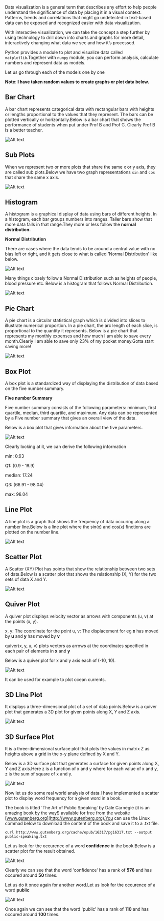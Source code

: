 Data visualization is a general term that describes any effort to help people understand the significance of data by placing it in a visual context. Patterns, trends and correlations that might go undetected in text-based data can be exposed and recognized easier with data visualization.

With interactive visualization, we can take the concept a step further by using technology to drill down into charts and graphs for more detail, interactively changing what data we see and how it’s processed.
 
Python provides a module to plot and visualize data called ```matplotlib```.Together with ```numpy``` module, you can perform analysis, calculate numbers and represent data as models. 

Let us go through each of the models one by one

**Note: I have taken random values to create graphs or plot data below.**

## Bar Chart

A bar chart represents categorical data with rectangular bars with heights or lengths proportional to the values that they represent. The bars can be plotted vertically or horizontally.Below is a bar chart that shows the performance of students when put under Prof B and Prof G. Clearly Prof B is a better teacher.

![Alt text](https://github.com/Souvikray/DataVisualization/blob/master/screenshot1.png?raw=true "Optional Title")

## Sub Plots

When we represent two or more plots that share the same x or y axis, they are called sub plots.Below we have two graph representations ```sin``` and ```cos``` that share the same x axis.

![Alt text](https://github.com/Souvikray/DataVisualization/blob/master/screenshot2.png?raw=true "Optional Title")

## Histogram

A histogram is a graphical display of data using bars of different heights. In a histogram, each bar groups numbers into ranges. Taller bars show that more data falls in that range.They more or less follow the **normal distribution.**

**Normal Distribution**

There are cases where the data tends to be around a central value with no bias left or right, and it gets close to what is called 'Normal Distribution' like below.

![Alt text](https://github.com/Souvikray/DataVisualization/blob/master/screenshot3:2.jpg?raw=true "Optional Title")

Many things closely follow a Normal Distribution such as heights of people, blood pressure etc. Below is a histogram that follows Normal Distribution.

![Alt text](https://github.com/Souvikray/DataVisualization/blob/master/screenshot3.png?raw=true "Optional Title")

## Pie Chart

A pie chart is a circular statistical graph which is divided into slices to illustrate numerical proportion. In a pie chart, the arc length of each slice, is proportional to the quantity it represents. Below is a pie chart that represents my monthly expenses and how much I am able to save every month.Clearly I am able to save only 23% of my pocket money.Gotta start saving more!

![Alt text](https://github.com/Souvikray/DataVisualization/blob/master/screenshot4.png?raw=true "Optional Title")

## Box Plot

A box plot is a standardized way of displaying the distribution of data based on the five number summary.

**Five number Summary**

Five number summary consists of the following parameters: minimum, first quartile, median, third quartile, and maximum. Any data can be represented by a Five number summary that gives an overall view of the data.

Below is a box plot that gives information about the five parameters.

![Alt text](https://github.com/Souvikray/DataVisualization/blob/master/screenshot5.png?raw=true "Optional Title")

Clearly looking at it, we can derive the following information

min: 0.93

Q1: (0.9 - 16.9)

median: 17.24

Q3: (68.91 - 98.04)

max: 98.04

## Line Plot

A line plot is a graph that shows the frequency of data occuring along a number line.Below is a line plot where the sin(x) and cos(x) finctions are plotted on the number line.

![Alt text](https://github.com/Souvikray/DataVisualization/blob/master/screenshot6.png?raw=true "Optional Title")

## Scatter Plot

A Scatter (XY) Plot has points that show the relationship between two sets of data.Below is a scatter plot that shows the relationship (X, Y) for the two sets of data X and Y.

![Alt text](https://github.com/Souvikray/DataVisualization/blob/master/screenshot7.png?raw=true "Optional Title")

## Quiver Plot

A quiver plot displays velocity vector as arrows with components (u, v) at the points (x, y).

x, y: The coordinate for the point
u, v: The displacement for eg **x** has moved by **u** and **y** has moved by **v**

quiver(x, y, u, v) plots vectors as arrows at the coordinates specified in each pair of elements in **x** and **y**

Below is a quiver plot for x and y axis each of (-10, 10).

![Alt text](https://github.com/Souvikray/DataVisualization/blob/master/screenshot8.png?raw=true "Optional Title")

It can be used for example to plot ocean currents.

## 3D Line Plot

It displays a three-dimensional plot of a set of data points.Below is a quiver plot that generates a 3D plot for given points along X, Y and Z axis.

![Alt text](https://github.com/Souvikray/DataVisualization/blob/master/screenshot9.png?raw=true "Optional Title")

## 3D Surface Plot

It is a three-dimensional surface plot that plots the values in matrix Z as heights above a grid in the x-y plane defined by X and Y.

Below is a 3D surface plot that generates a surface for given points along X, Y and Z axis.Here z is a function of x and y where for each value of x and y, z is the sum of square of x and y.

![Alt text](https://github.com/Souvikray/DataVisualization/blob/master/screenshot10.png?raw=true "Optional Title")

Now let us do some real world analysis of data.I have implemented a scatter plot to display word frequency for a given word in a book.

The book is titled 'The Art of Public Speaking' by Dale Carnegie (it is an amazing book by the way!) available for free from the website [www.gutenberg.org](http://www.gutenberg.org).You can use the Linux commad below to download the content of the book and save it to a .txt file.

```curl http://www.gutenberg.org/cache/epub/16317/pg16317.txt --output public-speaking.txt```

Let us look for the occurence of a word **confidence** in the book.Below is a scatter plot for the result obtained.

![Alt text](https://github.com/Souvikray/DataVisualization/blob/master/screenshot11.png?raw=true "Optional Title")

Clearly we can see that the word 'confidence' has a rank of **576** and has occured around **50** times.

Let us do it once again for another word.Let us look for the occurence of a word **public**

![Alt text](https://github.com/Souvikray/DataVisualization/blob/master/screenshot12.png?raw=true "Optional Title")

Once again we can see that the word 'public' has a rank of **110** and has occured around **100** times.












 
 
